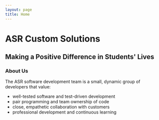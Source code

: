 ```yaml
---
layout: page
title: Home
---
```

# ASR Custom Solutions
## Making a Positive Difference in Students' Lives

### About Us

The ASR software development team is a small, dynamic group of developers that value:
- well-tested software and test-driven development
- pair programming and team ownership of code
- close, empathetic collaboration with customers
- professional development and continuous learning 
